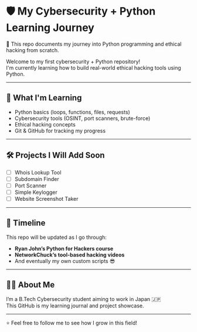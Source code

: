 # 🛡️ My Cybersecurity + Python Learning Journey

🚀 This repo documents my journey into Python programming and ethical hacking from scratch.

Welcome to my first cybersecurity + Python repository!  
I'm currently learning how to build real-world ethical hacking tools using Python.

---

## 🔧 What I'm Learning
- Python basics (loops, functions, files, requests)
- Cybersecurity tools (OSINT, port scanners, brute-force)
- Ethical hacking concepts
- Git & GitHub for tracking my progress

---

## 🛠️ Projects I Will Add Soon
- [ ] Whois Lookup Tool
- [ ] Subdomain Finder
- [ ] Port Scanner
- [ ] Simple Keylogger
- [ ] Website Screenshot Taker

---

## 📅 Timeline
This repo will be updated as I go through:
- **Ryan John’s Python for Hackers course**
- **NetworkChuck’s tool-based hacking videos**
- And eventually my own custom scripts 😎

---

## 👨‍💻 About Me
I’m a B.Tech Cybersecurity student aiming to work in Japan 🇯🇵  
This GitHub is my learning journal and project showcase.

---

⭐ Feel free to follow me to see how I grow in this field!

